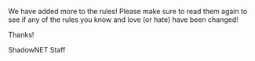We have added more to the rules! Please make sure to read them again to see if 
any of the rules you know and love (or hate) have been changed!

Thanks!

ShadowNET Staff

